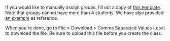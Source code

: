 If you would like to manually assign groups, fill out a copy of [this template](https://docs.google.com/spreadsheets/d/11Yoz4oTOIpexApjSwr4CPdSkb6RQKhau42tq27USkGQ/copy). Note that groups cannot have more than 4 students. We have also provided [an example](https://docs.google.com/spreadsheets/d/11Yoz4oTOIpexApjSwr4CPdSkb6RQKhau42tq27USkGQ/edit#gid=861305919) as reference.

When you're done, go to File > Download > Comma Separated Values (.csv) to download the file. Be sure to upload this file before you create the class.

